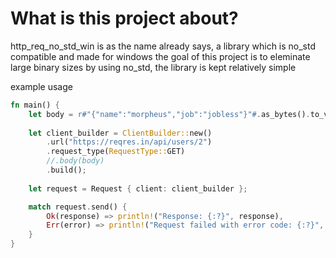 # What is this project about?
http_req_no_std_win is as the name already says, a library which is no_std compatible and made for windows
the goal of this project is to eleminate large binary sizes by using no_std, the library is kept relatively simple

example usage
```rs
fn main() {
    let body = r#"{"name":"morpheus","job":"jobless"}"#.as_bytes().to_vec();
    
    let client_builder = ClientBuilder::new()
        .url("https://reqres.in/api/users/2")
        .request_type(RequestType::GET)
        //.body(body)
        .build();
    
    let request = Request { client: client_builder };

    match request.send() {
        Ok(response) => println!("Response: {:?}", response),
        Err(error) => println!("Request failed with error code: {:?}", error),
    }
}
```
